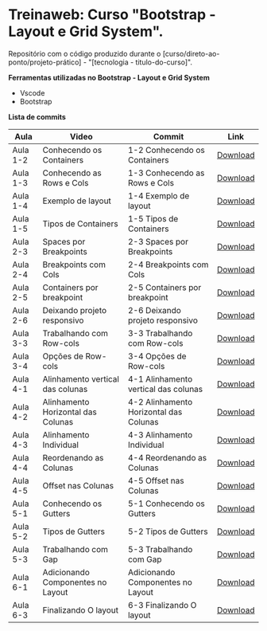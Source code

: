 # Treinaweb: Curso "Bootstrap - Layout e Grid System".

Repositório com o código produzido durante o  [curso/direto-ao-ponto/projeto-prático] - "[tecnologia - titulo-do-curso]".

**Ferramentas utilizadas no Bootstrap - Layout e Grid System**

 - Vscode
 - Bootstrap

**Lista de commits**


Aula | Video | Commit | Link
------ | ------ | ------ | ------
Aula 1-2 | Conhecendo os Containers | 1-2 Conhecendo os Containers | [Download](https://github.com/treinaweb/treinaweb-bootstrap-curso-layout-e-grid-system/archive/fbb7685b5f910c6d2d64a82540d7d3578b121b8a.zip)
Aula 1-3 | Conhecendo as Rows e Cols | 1-3 Conhecendo as Rows e Cols | [Download](https://github.com/treinaweb/treinaweb-bootstrap-curso-layout-e-grid-system/archive/756aa579822da3a1aea43c2d2e1b958bdd4a5474.zip)
Aula 1-4 | Exemplo de layout | 1-4 Exemplo de layout | [Download](https://github.com/treinaweb/treinaweb-bootstrap-curso-layout-e-grid-system/archive/53bf4a483ae974a2376c607445f28d76fcafb8e3.zip)
Aula 1-5 | Tipos de Containers | 1-5 Tipos de Containers | [Download](https://github.com/treinaweb/treinaweb-bootstrap-curso-layout-e-grid-system/archive/f8d4b6047c1c8db0685f79244022fb9ced3bd311.zip)
Aula 2-3 | Spaces por Breakpoints | 2-3 Spaces por Breakpoints | [Download](https://github.com/treinaweb/treinaweb-bootstrap-curso-layout-e-grid-system/archive/f634be0f06adf77b7f5c67afdfd6785e6c0a074a.zip)
Aula 2-4 | Breakpoints com Cols | 2-4 Breakpoints com Cols | [Download](https://github.com/treinaweb/treinaweb-bootstrap-curso-layout-e-grid-system/archive/05e1b6c09e020745cce674c3a4953b5d52fe3999.zip)
Aula 2-5 | Containers por breakpoint | 2-5 Containers por breakpoint | [Download](https://github.com/treinaweb/treinaweb-bootstrap-curso-layout-e-grid-system/archive/d53d969494a011737fa6b2ee0d5bb1ffe877add1.zip)
Aula 2-6 | Deixando projeto responsivo | 2-6 Deixando projeto responsivo | [Download](https://github.com/treinaweb/treinaweb-bootstrap-curso-layout-e-grid-system/archive/da73165b015e92513fc666281a42ed689681e57a.zip)
Aula 3-3 | Trabalhando com Row-cols | 3-3 Trabalhando com Row-cols | [Download](https://github.com/treinaweb/treinaweb-bootstrap-curso-layout-e-grid-system/archive/999a06747b4e77e2668e389a9b5827bc556a23b3.zip)
Aula 3-4 | Opções de Row-cols | 3-4 Opções de Row-cols | [Download](https://github.com/treinaweb/treinaweb-bootstrap-curso-layout-e-grid-system/archive/7c26ef9a51616388389ae6d5d485725f4c824c00.zip)
Aula 4-1 | Alinhamento vertical das colunas | 4-1 Alinhamento vertical das colunas | [Download](https://github.com/treinaweb/treinaweb-bootstrap-curso-layout-e-grid-system/archive/c1e54d2b16b9d3081eb680f26278f32d27398982.zip)
Aula 4-2 | Alinhamento Horizontal das Colunas | 4-2 Alinhamento Horizontal das Colunas | [Download](https://github.com/treinaweb/treinaweb-bootstrap-curso-layout-e-grid-system/archive/6a91aeb0665f06e066757f9312f6218094b52635.zip)
Aula 4-3 | Alinhamento Individual | 4-3 Alinhamento Individual | [Download](https://github.com/treinaweb/treinaweb-bootstrap-curso-layout-e-grid-system/archive/06af01bf17c6e7fcf77eebee7db3ae4df2ae1d03.zip)
Aula 4-4 | Reordenando as Colunas | 4-4 Reordenando as Colunas | [Download](https://github.com/treinaweb/treinaweb-bootstrap-curso-layout-e-grid-system/archive/9ffb5580b2f6f332fa3764475ca7864121a24fcf.zip)
Aula 4-5 | Offset nas Colunas | 4-5 Offset nas Colunas | [Download](https://github.com/treinaweb/treinaweb-bootstrap-curso-layout-e-grid-system/archive/b3f48db9ee305833737b00152665eeb2beee2f2c.zip)
Aula 5-1 | Conhecendo os Gutters | 5-1 Conhecendo os Gutters | [Download](https://github.com/treinaweb/treinaweb-bootstrap-curso-layout-e-grid-system/archive/85a4098f77bd4acec9d3d2c07976a3e4e3c111cb.zip)
Aula 5-2 | Tipos de Gutters | 5-2 Tipos de Gutters | [Download](https://github.com/treinaweb/treinaweb-bootstrap-curso-layout-e-grid-system/archive/83aedd668777e9711673cc0933f7089262378a5a.zip)
Aula 5-3 | Trabalhando com Gap | 5-3 Trabalhando com Gap | [Download](https://github.com/treinaweb/treinaweb-bootstrap-curso-layout-e-grid-system/archive/9d9a544e8b61b5a8dcf11546d4f40c4f9b97b924.zip)
Aula 6-1 | Adicionando Componentes no Layout | Adicionando Componentes no Layout | [Download](https://github.com/treinaweb/treinaweb-bootstrap-curso-layout-e-grid-system/archive/432ee4eef4232ac566b78c6c81a53f0ced0c8b38.zip)
Aula 6-3 | Finalizando O layout | 6-3 Finalizando O layout | [Download](https://github.com/treinaweb/treinaweb-bootstrap-curso-layout-e-grid-system/archive/9835e804dba3829b6fdb8e31297e72dd8dffad96.zip)
